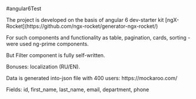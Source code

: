 #angular6Test

<p>The project is developed on the basis of angular 6 dev-starter kit [ngX-Rocket](https://github.com/ngx-rocket/generator-ngx-rocket/)</p>
<p>For such components and functionality as table, pagination, cards, sorting - were used ng-prime components.</p>        <p>But Filter component is fully self-written.</p>
<p>Bonuses: localization (RU/EN).</p>
<p>Data is generated into-json file with 400 users: https://mockaroo.com/</p>
<p>Fields: id, first_name, last_name, email, department, phone</p>